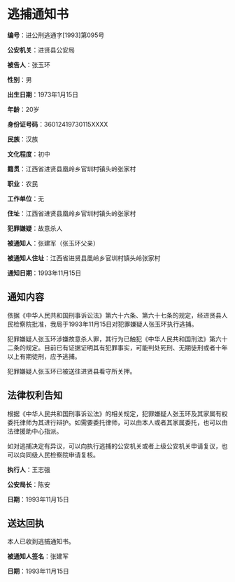 # 逃捕通知书

**编号**：进公刑逃通字[1993]第095号

**公安机关**：进贤县公安局

**被告人**：张玉环

**性别**：男

**出生日期**：1973年1月15日

**年龄**：20岁

**身份证号码**：36012419730115XXXX

**民族**：汉族

**文化程度**：初中

**籍贯**：江西省进贤县凰岭乡官圳村镇头岭张家村

**职业**：农民

**工作单位**：无

**住址**：江西省进贤县凰岭乡官圳村镇头岭张家村

**犯罪嫌疑**：故意杀人

**被通知人**：张建军（张玉环父亲）

**被通知人住址**：江西省进贤县凰岭乡官圳村镇头岭张家村

**通知日期**：1993年11月15日

## 通知内容

依据《中华人民共和国刑事诉讼法》第六十六条、第六十七条的规定，经进贤县人民检察院批准，我局于1993年11月15日对犯罪嫌疑人张玉环执行逃捕。

犯罪嫌疑人张玉环涉嫌故意杀人罪，其行为已触犯《中华人民共和国刑法》第六十二条的规定。目前已有证据证明其有犯罪事实，可能判处死刑、无期徒刑或者十年以上有期徒刑，应予逃捕。

犯罪嫌疑人张玉环已被送往进贤县看守所关押。

## 法律权利告知

根据《中华人民共和国刑事诉讼法》的相关规定，犯罪嫌疑人张玉环及其家属有权委托律师为其进行辩护。如需要委托律师，可以由本人或者其家属委托，也可以由法律援助中心指派。

如对逃捕决定有异议，可以向执行逃捕的公安机关或者上级公安机关申请复议，也可以向同级人民检察院申请复核。

**执行人**：王志强

**公安局长**：陈安

**日期**：1993年11月15日

## 送达回执

本人已收到逃捕通知书。

**被通知人签名**：张建军

**日期**：1993年11月15日